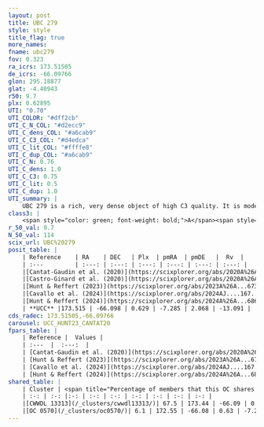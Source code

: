 ```yaml
---
layout: post
title: UBC 279
style: style
title_flag: true
more_names: 
fname: ubc279
fov: 0.323
ra_icrs: 173.51505
de_icrs: -66.09766
glon: 295.18877
glat: -4.40943
r50: 9.7
plx: 0.62895
UTI: "0.70"
UTI_COLOR: "#dff2cb"
UTI_C_N_COL: "#d2ecc9"
UTI_C_dens_COL: "#a6cab9"
UTI_C_C3_COL: "#d4edca"
UTI_C_lit_COL: "#ffffe8"
UTI_C_dup_COL: "#a6cab9"
UTI_C_N: 0.76
UTI_C_dens: 1.0
UTI_C_C3: 0.75
UTI_C_lit: 0.5
UTI_C_dup: 1.0
UTI_summary: |
    UBC 279 is a rich, very dense object of high C3 quality. It is moderately studied in the literature. This object shares a significant percentage of members with 2 later reported entries.
class3: |
    <span style="color: green; font-weight: bold;">A</span><span style="color: #FFC300; font-weight: bold;">B</span>
r_50_val: 9.7
N_50_val: 114
scix_url: UBC%20279
posit_table: |
    | Reference    | RA    | DEC   | Plx  | pmRA  | pmDE   |  Rv  |
    | :---         | :---: | :---: | :---: | :---: | :---: | :---: |
    |[Cantat-Gaudin et al. (2020)](https://scixplorer.org/abs/2020A%26A...640A...1C) | 173.443 | -66.087 | 0.621 | -7.296 | 2.034 | -- |
    |[Castro-Ginard et al. (2020)](https://scixplorer.org/abs/2020A%26A...635A..45C) | 173.437 | -66.089 | 0.62 | -7.283 | 2.041 | -- |
    |[Hunt & Reffert (2023)](https://scixplorer.org/abs/2023A%26A...673A.114H) | 173.484 | -66.111 | 0.631 | -7.301 | 2.083 | -13.146 |
    |[Cavallo et al. (2024)](https://scixplorer.org/abs/2024AJ....167...12C) | 173.367 | -66.087 | 0.633 | -- | -- | -- |
    |[Hunt & Reffert (2024)](https://scixplorer.org/abs/2024A%26A...686A..42H) | 173.484 | -66.111 | 0.631 | -7.301 | 2.083 | -13.146 |
    | **UCC** |173.515 | -66.098 | 0.629 | -7.285 | 2.068 | -13.091 | 
cds_radec: 173.51505,-66.09766
carousel: UCC_HUNT23_CANTAT20
fpars_table: |
    | Reference |  Values |
    | :---  |  :---:  |
    | [Cantat-Gaudin et al. (2020)](https://scixplorer.org/abs/2020A%26A...640A...1C) | `AVNN=0.77, DMNN=11.04, AgeNN=8.47` |
    | [Hunt & Reffert (2023)](https://scixplorer.org/abs/2023A%26A...673A.114H) | `AV50=0.766, diffAV50=1.019, MOD50=10.889, logAge50=8.395` |
    | [Cavallo et al. (2024)](https://scixplorer.org/abs/2024AJ....167...12C) | `AV50=0.82, dMod50=10.89, logAge50=8.68, [Fe/H]50=0.34` |
    | [Hunt & Reffert (2024)](https://scixplorer.org/abs/2024A%26A...686A..42H) | `MassJ=731.422` |
shared_table: |
    | Cluster | <span title="Percentage of members that this OC shares with the ones listed">%</span>   | RA   | DEC   | Plx   | pmRA  | pmDE  | Rv | UTI |
    | :-: | :-: |:-: | :-: | :-: | :-: | :-: | :-: | :-: |
    |[CWWDL 13313](/_clusters/cwwdl13313/)| 67.5 | 173.44 | -66.09 | 0.63 | -7.29 | 2.09 | -14.56 |0.01 |
    |[OC 0570](/_clusters/oc0570/)| 6.1 | 172.55 | -66.08 | 0.63 | -7.22 | 2.21 | -12.67 |0.14 |
---
```


